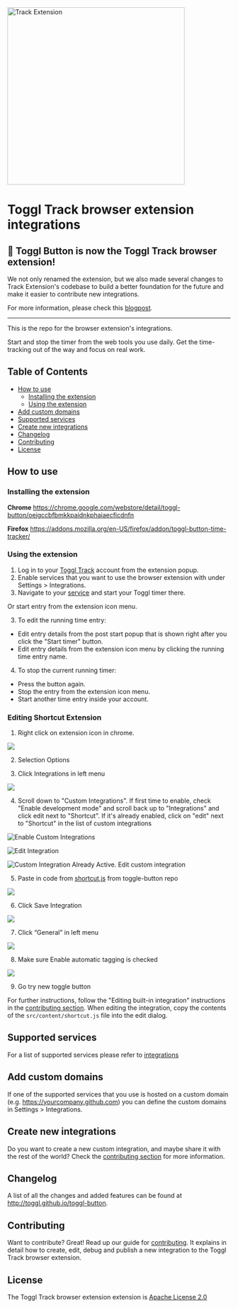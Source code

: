 <img src="docs/toggl-track-logo.svg" alt="Track Extension" width="400" height="auto">

# Toggl Track browser extension integrations

## 📣 Toggl Button is now the Toggl Track browser extension!
We not only renamed the extension, but we also made several changes to Track Extension's codebase to build a better foundation for the future and make it easier to contribute new integrations.

For more information, please check this [blogpost](https://toggl.com/blog/purposeful-open-source).

---

This is the repo for the browser extension's integrations.

Start and stop the timer from the web tools you use daily. Get the time-tracking
out of the way and focus on real work.

## Table of Contents
- [How to use](#how-to-use)
  - [Installing the extension](#installing-the-extension)
  - [Using the extension](#using-the-extension)
- [Add custom domains](#add-custom-domains)
- [Supported services](#supported-services)
- [Create new integrations](#create-new-integrations)
- [Changelog](#changelog)
- [Contributing](#contributing)
- [License](#license)

## How to use

### Installing the extension

__Chrome__
https://chrome.google.com/webstore/detail/toggl-button/oejgccbfbmkkpaidnkphaiaecficdnfn

__Firefox__
https://addons.mozilla.org/en-US/firefox/addon/toggl-button-time-tracker/

### Using the extension

1. Log in to your [Toggl Track](https://track.toggl.com/) account from the extension popup.
2. Enable services that you want to use the browser extension with under Settings > Integrations.
3. Navigate to your [service](#supported-services) and start your Toggl timer there.

Or start entry from the extension icon menu.

3. To edit the running time entry:
  - Edit entry details from the post start popup that is shown right after you click the "Start timer" button.
  - Edit entry details from the extension icon menu by clicking the running time entry name.

4. To stop the current running timer:
  - Press the button again.
  - Stop the entry from the extension icon menu.
  - Start another time entry inside your account.

### Editing Shortcut Extension
1. Right click on extension icon in chrome.

![](./docs/shortcut-1-settings.PNG)

2. Selection Options

3. Click Integrations in left menu

![](./docs/shortcut-3-integrations.PNG)

4. Scroll down to "Custom Integrations". If first time to enable, check "Enable development mode" and scroll back up to "Integrations" and click edit next to "Shortcut". If it's already enabled, click on "edit" next to "Shortcut" in the list of custom integrations

![Enable Custom Integrations](./docs/shortcut-4-custom-integrations-enable-dev.PNG)

![Edit Integration](./docs/shortcut-4-integrations-edit.PNG)

![Custom Integration Already Active. Edit custom integration](./docs/shortcut-4-custom-integrations-edit.PNG)

5. Paste in code from [shortcut.js](./src/content/shortcut.js) from toggle-button repo

![](./docs/shortcut-5-paste-code.PNG)

6. Click Save Integration

![](./docs/shortcut-6-save-integration.PNG)

7. Click “General” in left menu

![](./docs/shortcut-7-general.PNG)

8. Make sure Enable automatic tagging is checked

![](./docs/shortcut-8-tags-enable.PNG)

9. Go try new toggle button

For further instructions, follow the "Editing built-in integration" instructions in the [contributing section](#contributing). When editing the integration, copy the contents of the `src/content/shortcut.js` file into the edit dialog.

## Supported services

For a list of supported services please refer to [integrations](docs/INTEGRATIONS.md)

## Add custom domains

If one of the supported services that you use is hosted on a custom domain (e.g. https://yourcompany.github.com) you can define the custom domains in Settings > Integrations.

## Create new integrations

Do you want to create a new custom integration, and maybe share it with the rest of the world? Check the [contributing section](#contributing) for more information.

## Changelog

A list of all the changes and added features can be found at http://toggl.github.io/toggl-button.

## Contributing

Want to contribute? Great! Read up our guide for [contributing](docs/CONTRIBUTING.md).
It explains in detail how to create, edit, debug and publish a new integration to the Toggl Track browser extension.

## License
The Toggl Track browser extension extension is [Apache License 2.0](LICENSE)
